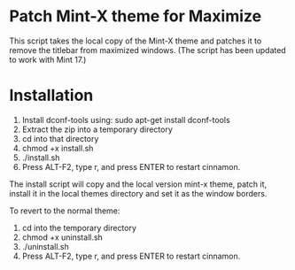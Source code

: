 Patch Mint-X theme for Maximize
===============================

This script takes the local copy of the Mint-X theme and patches it to remove
the titlebar from maximized windows. (The script has been updated to work with
Mint 17.)

Installation
============

1. Install dconf-tools using: sudo apt-get install dconf-tools
1. Extract the zip into a temporary directory
2. cd into that directory
3. chmod +x install.sh
4. ./install.sh
5. Press ALT-F2, type r, and press ENTER to restart cinnamon.

The install script will copy and the local version mint-x theme, patch it, install it in 
the local themes directory and set it as the window borders.

To revert to the normal theme:

1. cd into the temporary directory
2. chmod +x uninstall.sh 
3. ./uninstall.sh
4. Press ALT-F2, type r, and press ENTER to restart cinnamon.
